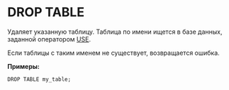 # DROP TABLE

Удаляет указанную таблицу.  Таблица по имени ищется в базе данных, заданной оператором [USE](../use.md).

Если таблицы с таким именем не существует, возвращается ошибка. 

**Примеры:**

``` yql
DROP TABLE my_table;
```
